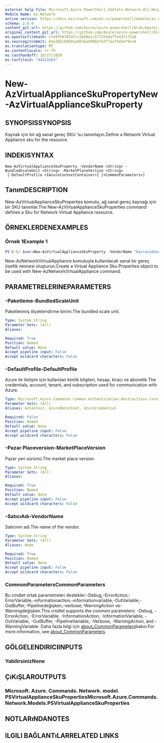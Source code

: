 ```yaml
---
external help file: Microsoft.Azure.PowerShell.Cmdlets.Network.dll-Help.xml
Module Name: Az.Network
online version: https://docs.microsoft.com/en-us/powershell/module/az.network/new-azvirtualapplianceskuproperty
schema: 2.0.0
content_git_url: https://github.com/Azure/azure-powershell/blob/master/src/Network/Network/help/New-AzVirtualApplianceSkuProperty.md
original_content_git_url: https://github.com/Azure/azure-powershell/blob/master/src/Network/Network/help/New-AzVirtualApplianceSkuProperty.md
ms.openlocfilehash: cfe9fb07854fcc5850e1c5f73f4da7fe43f172a8
ms.sourcegitcommit: b4a38bcb0501a9016a4998efd377aa75d3ef9ce8
ms.translationtype: MT
ms.contentlocale: tr-TR
ms.lasthandoff: 10/27/2020
ms.locfileid: "94323263"
---
```

# <span data-ttu-id="3aaee-101">New-AzVirtualApplianceSkuProperty</span><span class="sxs-lookup"><span data-stu-id="3aaee-101">New-AzVirtualApplianceSkuProperty</span></span>

## <span data-ttu-id="3aaee-102">SYNOPSIS</span><span class="sxs-lookup"><span data-stu-id="3aaee-102">SYNOPSIS</span></span>
<span data-ttu-id="3aaee-103">Kaynak için bir ağ sanal gereç SKU 'su tanımlayın.</span><span class="sxs-lookup"><span data-stu-id="3aaee-103">Define a Network Virtual Appliance sku for the resource.</span></span>

## <span data-ttu-id="3aaee-104">INDEKI</span><span class="sxs-lookup"><span data-stu-id="3aaee-104">SYNTAX</span></span>

```
New-AzVirtualApplianceSkuProperty -VendorName <String> -BundledScaleUnit <String> -MarketPlaceVersion <String>
 [-DefaultProfile <IAzureContextContainer>] [<CommonParameters>]
```

## <span data-ttu-id="3aaee-105">Tanım</span><span class="sxs-lookup"><span data-stu-id="3aaee-105">DESCRIPTION</span></span>
<span data-ttu-id="3aaee-106">New-AzVirtualApplianceSkuProperties komutu, ağ sanal gereç kaynağı için bir SKU tanımlar.</span><span class="sxs-lookup"><span data-stu-id="3aaee-106">The New-AzVirtualApplianceSkuProperties command defines a Sku for Network Virtual Appliance resource.</span></span>

## <span data-ttu-id="3aaee-107">ÖRNEKLERDEN</span><span class="sxs-lookup"><span data-stu-id="3aaee-107">EXAMPLES</span></span>

### <span data-ttu-id="3aaee-108">Örnek 1</span><span class="sxs-lookup"><span data-stu-id="3aaee-108">Example 1</span></span>
```powershell
PS C:\> $var=New-AzVirtualApplianceSkuProperty -VendorName "barracudasdwanrelease" -BundledScaleUnit 1 -MarketPlaceVersion 'latest'
```

<span data-ttu-id="3aaee-109">New-AzNetworkVirtualAppliance komutuyla kullanılacak sanal bir gereç özellik nesnesi oluşturun.</span><span class="sxs-lookup"><span data-stu-id="3aaee-109">Create a Virtual Appliance Sku Properties object to be used with New-AzNetworkVirtualAppliance command.</span></span> 

## <span data-ttu-id="3aaee-110">PARAMETRELERINE</span><span class="sxs-lookup"><span data-stu-id="3aaee-110">PARAMETERS</span></span>

### <span data-ttu-id="3aaee-111">-Paketleme</span><span class="sxs-lookup"><span data-stu-id="3aaee-111">-BundledScaleUnit</span></span>
<span data-ttu-id="3aaee-112">Paketlenmiş ölçeklendirme birimi.</span><span class="sxs-lookup"><span data-stu-id="3aaee-112">The bundled scale unit.</span></span>

```yaml
Type: System.String
Parameter Sets: (All)
Aliases:

Required: True
Position: Named
Default value: None
Accept pipeline input: False
Accept wildcard characters: False
```

### <span data-ttu-id="3aaee-113">-DefaultProfile</span><span class="sxs-lookup"><span data-stu-id="3aaee-113">-DefaultProfile</span></span>
<span data-ttu-id="3aaee-114">Azure ile iletişim için kullanılan kimlik bilgileri, hesap, kiracı ve abonelik.</span><span class="sxs-lookup"><span data-stu-id="3aaee-114">The credentials, account, tenant, and subscription used for communication with Azure.</span></span>

```yaml
Type: Microsoft.Azure.Commands.Common.Authentication.Abstractions.Core.IAzureContextContainer
Parameter Sets: (All)
Aliases: AzContext, AzureRmContext, AzureCredential

Required: False
Position: Named
Default value: None
Accept pipeline input: False
Accept wildcard characters: False
```

### <span data-ttu-id="3aaee-115">-Pazar Placeversion</span><span class="sxs-lookup"><span data-stu-id="3aaee-115">-MarketPlaceVersion</span></span>
<span data-ttu-id="3aaee-116">Pazar yeri sürümü.</span><span class="sxs-lookup"><span data-stu-id="3aaee-116">The market place version.</span></span>

```yaml
Type: System.String
Parameter Sets: (All)
Aliases:

Required: True
Position: Named
Default value: None
Accept pipeline input: False
Accept wildcard characters: False
```

### <span data-ttu-id="3aaee-117">-SatıcıAdı</span><span class="sxs-lookup"><span data-stu-id="3aaee-117">-VendorName</span></span>
<span data-ttu-id="3aaee-118">Satıcının adı.</span><span class="sxs-lookup"><span data-stu-id="3aaee-118">The name of the vendor.</span></span>

```yaml
Type: System.String
Parameter Sets: (All)
Aliases: Name

Required: True
Position: Named
Default value: None
Accept pipeline input: False
Accept wildcard characters: False
```

### <span data-ttu-id="3aaee-119">CommonParameters</span><span class="sxs-lookup"><span data-stu-id="3aaee-119">CommonParameters</span></span>
<span data-ttu-id="3aaee-120">Bu cmdlet ortak parametreleri destekler:-Debug,-ErrorAction,-ErrorVariable,-ınformationaction,-ınformationvariable,-OutVariable,-OutBuffer,-Pipelinedeğişken,-verbose,-WarningAction ve-Warningdeğişken.</span><span class="sxs-lookup"><span data-stu-id="3aaee-120">This cmdlet supports the common parameters: -Debug, -ErrorAction, -ErrorVariable, -InformationAction, -InformationVariable, -OutVariable, -OutBuffer, -PipelineVariable, -Verbose, -WarningAction, and -WarningVariable.</span></span> <span data-ttu-id="3aaee-121">Daha fazla bilgi için [about_CommonParameters](http://go.microsoft.com/fwlink/?LinkID=113216)bakın.</span><span class="sxs-lookup"><span data-stu-id="3aaee-121">For more information, see [about_CommonParameters](http://go.microsoft.com/fwlink/?LinkID=113216).</span></span>

## <span data-ttu-id="3aaee-122">GÖLGELENDIRICI</span><span class="sxs-lookup"><span data-stu-id="3aaee-122">INPUTS</span></span>

### <span data-ttu-id="3aaee-123">Yabilirsiniz</span><span class="sxs-lookup"><span data-stu-id="3aaee-123">None</span></span>

## <span data-ttu-id="3aaee-124">ÇıKıŞLAR</span><span class="sxs-lookup"><span data-stu-id="3aaee-124">OUTPUTS</span></span>

### <span data-ttu-id="3aaee-125">Microsoft. Azure. Commands. Network. model. PSVirtualApplianceSkuProperties</span><span class="sxs-lookup"><span data-stu-id="3aaee-125">Microsoft.Azure.Commands.Network.Models.PSVirtualApplianceSkuProperties</span></span>

## <span data-ttu-id="3aaee-126">NOTLARıNDA</span><span class="sxs-lookup"><span data-stu-id="3aaee-126">NOTES</span></span>

## <span data-ttu-id="3aaee-127">ILGILI BAĞLANTıLAR</span><span class="sxs-lookup"><span data-stu-id="3aaee-127">RELATED LINKS</span></span>
